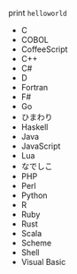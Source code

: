 print `helloworld`

* C
* COBOL
* CoffeeScript
* C++
* C#
* D
* Fortran
* F#
* Go
* ひまわり
* Haskell
* Java
* JavaScript
* Lua
* なでしこ
* PHP
* Perl
* Python
* R
* Ruby
* Rust
* Scala
* Scheme
* Shell
* Visual Basic
